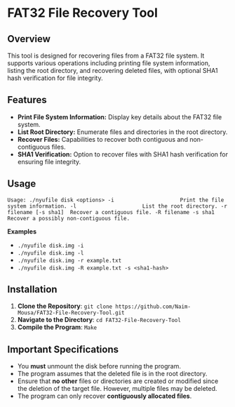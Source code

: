 # FAT32 File Recovery Tool

## Overview

This tool is designed for recovering files from a FAT32 file system. It supports various operations including printing file system information, listing the root directory, and recovering deleted files, with optional SHA1 hash verification for file integrity.

## Features

- **Print File System Information:** Display key details about the FAT32 file system.
- **List Root Directory:** Enumerate files and directories in the root directory.
- **Recover Files:** Capabilities to recover both contiguous and non-contiguous files.
- **SHA1 Verification:** Option to recover files with SHA1 hash verification for ensuring file integrity.

## Usage
`Usage: ./nyufile disk <options>
  -i                     Print the file system information.
  -l                     List the root directory.
  -r filename [-s sha1]  Recover a contiguous file.
  -R filename -s sha1    Recover a possibly non-contiguous file.`

**Examples**
- `./nyufile disk.img -i`
- `./nyufile disk.img -l`
- `./nyufile disk.img -r example.txt`
- `./nyufile disk.img -R example.txt -s <sha1-hash>`

## Installation
1. **Clone the Repository**: `git clone https://github.com/Naim-Mousa/FAT32-File-Recovery-Tool.git`
2. **Navigate to the Directory**: `cd FAT32-File-Recovery-Tool`
3. **Compile the Program**: `Make`

## Important Specifications
- You **must** unmount the disk before running the program.
- The program assumes that the deleted file is in the root directory.
- Ensure that **no other** files or directories are created or modified since the deletion of the target file. However, multiple files may be deleted.
- The program can only recover **contiguously allocated files**.
